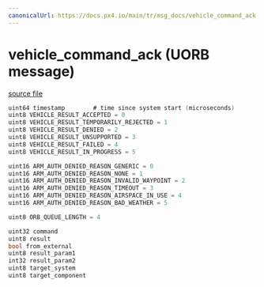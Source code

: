 ```yaml
---
canonicalUrl: https://docs.px4.io/main/tr/msg_docs/vehicle_command_ack
---
```


# vehicle_command_ack (UORB message)



[source file](https://github.com/PX4/PX4-Autopilot/blob/release/1.13/msg/vehicle_command_ack.msg)

```c
uint64 timestamp        # time since system start (microseconds)
uint8 VEHICLE_RESULT_ACCEPTED = 0
uint8 VEHICLE_RESULT_TEMPORARILY_REJECTED = 1
uint8 VEHICLE_RESULT_DENIED = 2
uint8 VEHICLE_RESULT_UNSUPPORTED = 3
uint8 VEHICLE_RESULT_FAILED = 4
uint8 VEHICLE_RESULT_IN_PROGRESS = 5

uint16 ARM_AUTH_DENIED_REASON_GENERIC = 0
uint16 ARM_AUTH_DENIED_REASON_NONE = 1
uint16 ARM_AUTH_DENIED_REASON_INVALID_WAYPOINT = 2
uint16 ARM_AUTH_DENIED_REASON_TIMEOUT = 3
uint16 ARM_AUTH_DENIED_REASON_AIRSPACE_IN_USE = 4
uint16 ARM_AUTH_DENIED_REASON_BAD_WEATHER = 5

uint8 ORB_QUEUE_LENGTH = 4

uint32 command
uint8 result
bool from_external
uint8 result_param1
int32 result_param2
uint8 target_system
uint8 target_component

```

